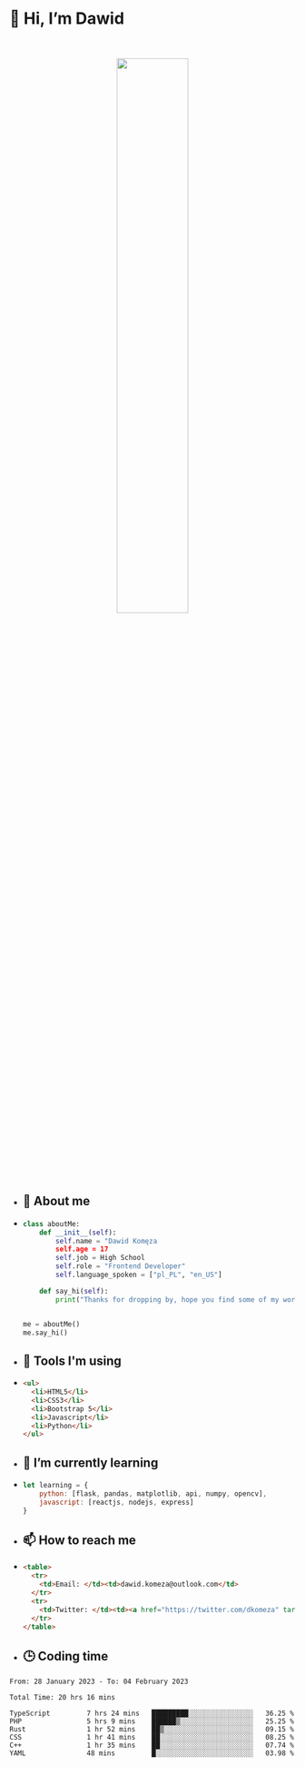 <h1>👋 Hi, I’m Dawid</h1>
<p align="center">
   <br>
   <br>
   <img src="https://user-images.githubusercontent.com/106035813/169717090-b330e670-ddca-48c9-8b2d-2290dfb78111.png" width="50%">
   <br>
   <br>
</p>



- <h2>💁 About me</h2>
- ```Python
  class aboutMe:
      def __init__(self):
          self.name = "Dawid Komęza
          self.age = 17
          self.job = High School
          self.role = "Frontend Developer"
          self.language_spoken = ["pl_PL", "en_US"]

      def say_hi(self):
          print("Thanks for dropping by, hope you find some of my work interesting.")


  me = aboutMe()
  me.say_hi()
  ```
  
- <h2>🔨 Tools I'm using</h2>
- ```html
  <ul>
    <li>HTML5</li>
    <li>CSS3</li>
    <li>Bootstrap 5</li>
    <li>Javascript</li>
    <li>Python</li>
  </ul>
  
- <h2>🌱 I’m currently learning</h2>
- ```javascript
  let learning = {
      python: [flask, pandas, matplotlib, api, numpy, opencv],
      javascript: [reactjs, nodejs, express]
  }
  ```
  
- <h2>📫 How to reach me</h2>
- ```html
  <table>
    <tr>
      <td>Email: </td><td>dawid.komeza@outlook.com</td>
    </tr>
    <tr>
      <td>Twitter: </td><td><a href="https://twitter.com/dkomeza" target="_blank">@dkomeza</a></td>
    </tr>
  </table>
  
- <h2>🕒 Coding time</h2>
<!--START_SECTION:waka-->

```text
From: 28 January 2023 - To: 04 February 2023

Total Time: 20 hrs 16 mins

TypeScript         7 hrs 24 mins   █████████░░░░░░░░░░░░░░░░   36.25 %
PHP                5 hrs 9 mins    ██████▒░░░░░░░░░░░░░░░░░░   25.25 %
Rust               1 hr 52 mins    ██▒░░░░░░░░░░░░░░░░░░░░░░   09.15 %
CSS                1 hr 41 mins    ██░░░░░░░░░░░░░░░░░░░░░░░   08.25 %
C++                1 hr 35 mins    ██░░░░░░░░░░░░░░░░░░░░░░░   07.74 %
YAML               48 mins         █░░░░░░░░░░░░░░░░░░░░░░░░   03.98 %
```

<!--END_SECTION:waka-->
